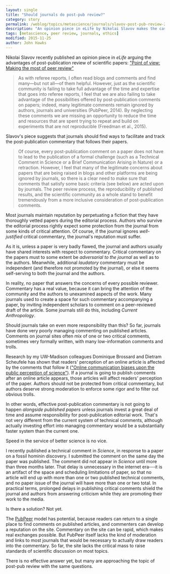 ```yaml
---
layout: single
title: "Should journals do post-pub review?"
category: story
permalink: /weblog/topics/metascience/journals/slavov-post-pub-review-2015.html
description: "An opinion piece in eLife by Nikolai Slavov makes the case that journals should take greater responsibility for the fate of public discussion of papers that they publish."
tags: [metascience, peer review, journals, ethics]
modified: 2015-11-25
author: John Hawks
---
```


Nikolai Slavov recently published an opinion piece in <em>eLife</em> arguing the advantages of post-publication review of scientific papers: <a href="http://dx.doi.org/10.7554/eLife.12708">"Point of view: Making the most of peer review"</a>

<blockquote>As with referee reports, I often read blogs and comments and find many—but not all—of them helpful. However, just as the scientific community is failing to take full advantage of the time and expertise that goes into referee reports, I feel that we are also failing to take advantage of the possibilities offered by post-publication comments on papers; indeed, many legitimate comments remain ignored by authors, journals and universities (PubPeer, 2014). By neglecting these comments we are missing an opportunity to reduce the time and resources that are spent trying to repeat and build on experiments that are not reproducible (Freedman et al., 2015).</blockquote>

Slavov's piece suggests that journals should find ways to facilitate and track the post-publication commentary that follows their papers. 

<blockquote>Of course, every post-publication comment on a paper does not have to lead to the publication of a formal challenge (such as a Technical Comment in Science or a Brief Communication Arising in Nature) or a retraction. However, I feel that many of the legitimate concerns about papers that are being raised in blogs and other platforms are being ignored by journals, so there is a clear need to make sure that comments that satisfy some basic criteria (see below) are acted upon by journals. The peer review process, the reproducibility of published results, and the scientific community as a whole stand to benefit tremendously from a more inclusive consideration of post-publication comments.</blockquote>

Most journals maintain reputation by perpetuating a fiction that they have thoroughly vetted papers during the editorial process. Authors who survive the editorial process rightly expect some protection from the journal from some kinds of critical attention. Of course, if the journal ignores <em>well-justified</em> critical commentary, the journal's reputation must suffer. 

As it is, unless a paper is very badly flawed, the journal and authors usually have shared interests with respect to commentary. Critical commentary on the papers must to some extent be <em>adversarial to the journal</em> as well as to the authors. Meanwhile, additional <em>laudatory</em> commentary must be independent (and therefore not promoted by the journal), or else it seems self-serving to both the journal and the authors. 

In reality, no paper that answers the concerns of every possible reviewer. Commentary has a real value, because it can bring the attention of the community and the authors to unexamined aspects of the work. Many journals used to create a space for such commentary accompanying a paper, by inviting independent scholars to comment on a peer-reviewed draft of the article. Some journals still do this, including <em>Current Anthropology</em>. 

Should journals take on even more responsibility than this? So far, journals have done very poorly managing commenting on published articles. Comments on journal sites often mix of one or two critical comments, sometimes very formally written, with many low-information comments and trolls. 

Research by my UW-Madison colleagues Dominique Brossard and Dietram Scheufele has shown that readers' perception of an online article is affected by the comments that follow it (<a href="http://johnhawks.net/weblog/topics/meta/science-writing-bias-online-comments-2013.html">"Online communication biases upon the public perception of science"</a>). If a journal is going to publish comments after an online article appears, those articles will affect readers' perception of the paper. Authors should not be protected from critical commentary, but authors deserve strong moderation to enforce some rigor and to filter out obvious trolls.  

In other words, effective post-publication commentary is not going to happen <em>alongside published papers</em> unless journals invest a great deal of time and assume responsibility for post-publication editorial work. That's not very different from the current system of technical comments, although actually investing effort into managing commentary would be a substantially faster system than the current one. 

Speed in the service of better science is no vice. 

I recently published a technical comment in <em>Science</em>, in response to a paper on a fossil hominin discovery. I submitted the comment on the same day the paper was published. The comment did not appear in <em>Science</em> until more than three months later. That delay is unnecessary in the internet era---it is an artifact of the space and scheduling limitations of paper, so that no article will end up with more than one or two published technical comments, and no paper issue of the journal will have more than one or two total. In practical terms, prolonged delays in publishing critical comments shield the journal and authors from answering criticism while they are promoting their work to the media. 

Is there a solution? Not yet.

The <a href="https://pubpeer.com">PubPeer</a> model has potential, because readers can return to a single place to find comments on published articles, and commenters can develop a reputation on the site. Commentary on the site can be rapid, which makes real exchanges possible. But PubPeer itself lacks the kind of moderation and links to most journals that would be necessary to actually draw readers into the commentary. So far, the site lacks the critical mass to raise standards of scientific discussion on most topics.

There is no effective answer yet, but many are approaching the topic of post-pub review with the same questions. 
